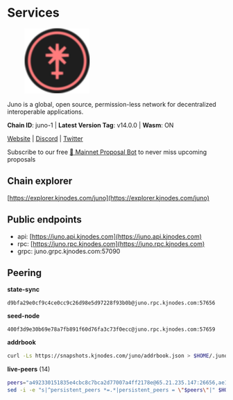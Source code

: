 # Services

<figure><img src="https://raw.githubusercontent.com/kj89/cosmos-images/main/logos/juno.png" width="150" alt=""><figcaption></figcaption></figure>

Juno is a global, open source, permission-less  network for decentralized interoperable applications.

**Chain ID**: juno-1 | **Latest Version Tag**: v14.0.0 | **Wasm**: ON

[Website](https://www.junonetwork.io) | [Discord](https://discord.gg/qJxgUSGHbb) | [Twitter](https://twitter.com/JunoNetwork)



Subscribe to our free [🤖 Mainnet Proposal Bot](https://t.me/kjnodes_proposal_bot) to never miss upcoming proposals


## Chain explorer
[https://explorer.kjnodes.com/juno](https://explorer.kjnodes.com/juno)

## Public endpoints

* api: [https://juno.api.kjnodes.com](https://juno.api.kjnodes.com)
* rpc: [https://juno.rpc.kjnodes.com](https://juno.rpc.kjnodes.com)
* grpc: juno.grpc.kjnodes.com:57090

## Peering

**state-sync**

```text
d9bfa29e0cf9c4ce0cc9c26d98e5d97228f93b0b@juno.rpc.kjnodes.com:57656
```

**seed-node**

```text
400f3d9e30b69e78a7fb891f60d76fa3c73f0ecc@juno.rpc.kjnodes.com:57659
```

**addrbook**
```bash
curl -Ls https://snapshots.kjnodes.com/juno/addrbook.json > $HOME/.juno/config/addrbook.json
```

**live-peers** (14)
```bash
peers="a492330151835e4cbc8c7bca2d77007a4ff2178e@65.21.235.147:26656,ae1b388ee37b03d0eb292342341e969de695c427@65.108.235.34:2000,2832bdb0a1bdddb2b17d1229a799290222c085d0@135.125.189.131:33095,9f8cd938d81d4232517ac1d29bd1510e3aac5ce4@146.59.52.95:33095,d83892be2e6efc38e255943ce86ae8229d2aee90@178.128.220.188:26656,1e95f780f110ca2335ecd09dca1927a9b5bb0090@154.12.241.136:26656,97e4468ac589eac505a800411c635b14511a61bb@5.9.239.232:26656,86bc38c6148fac78e8fa4ffa567b6ca444c4e7e2@88.198.47.84:26656,a6955453548eb1bcaf1edaabc171b6c3bef2ff37@95.216.4.104:6006,d8f1174a61bf1708f167163f8986db59c6695a29@171.244.137.23:26656,8f3cbef6dc58d31bb70655d3d3c40d66d4744033@137.184.32.93:26656,60493cb0f123f7717bfcb4432539a0a37a02df97@65.108.64.5:26656,82588f011491c6100d922d133f52fc23460b9231@95.217.91.232:26656,d9bfa29e0cf9c4ce0cc9c26d98e5d97228f93b0b@65.109.88.38:57656"
sed -i -e "s|^persistent_peers *=.*|persistent_peers = \"$peers\"|" $HOME/.juno/config/config.toml
```
